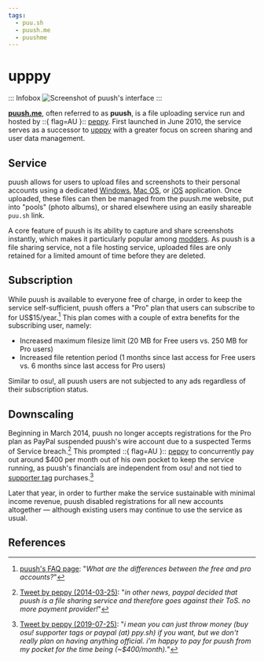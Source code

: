 ```yaml
---
tags:
  - puu.sh
  - puush.me
  - puushme
---
```


# upppy

::: Infobox
![Screenshot of puush's interface](img/upppyScreenshot.png "Screenshot of puush's application interface, as taken from [CNET's coverage of the service](https://www.cnet.com/culture/use-puush-to-share-images-and-screenshots-quickly/)")
:::

**[puush.me](https://puush.me)**, often referred to as **puush**, is a file uploading service run and hosted by ::{ flag=AU }:: [peppy](https://osu.ppy.sh/users/2). First launched in June 2010, the service serves as a successor to [upppy](/wiki/upppy) with a greater focus on screen sharing and user data management.

## Service

puush allows for users to upload files and screenshots to their personal accounts using a dedicated [Windows](https://puush.me/dl/puush-installer.exe), [Mac OS](https://puush.me/dl/puush.zip), or [iOS](https://itunes.apple.com/au/app/puush/id386524126?mt=8) application. Once uploaded, these files can then be managed from the puush.me website, put into "pools" (photo albums), or shared elsewhere using an easily shareable `puu.sh` link.

A core feature of puush is its ability to capture and share screenshots instantly, which makes it particularly popular among [modders](/wiki/Modding). As puush is a file sharing service, not a file hosting service, uploaded files are only retained for a limited amount of time before they are deleted.

## Subscription

While puush is available to everyone free of charge, in order to keep the service self-sufficient, puush offers a "Pro" plan that users can subscribe to for US$15/year.[^puush-pro-plan-ref] This plan comes with a couple of extra benefits for the subscribing user, namely:

- Increased maximum filesize limit (20 MB for Free users vs. 250 MB for Pro users)
- Increased file retention period (1 months since last access for Free users vs. 6 months since last access for Pro users)

Similar to osu!, all puush users are not subjected to any ads regardless of their subscription status.

## Downscaling

Beginning in March 2014, puush no longer accepts registrations for the Pro plan as PayPal suspended puush's wire account due to a suspected Terms of Service breach.[^puush-paypal-suspension-ref] This prompted ::{ flag=AU }:: [peppy](https://osu.ppy.sh/users/2) to concurrently pay out around $400 per month out of his own pocket to keep the service running, as puush's financials are independent from osu! and not tied to [supporter tag](/wiki/osu!supporter) purchases.[^puush-finances-ref]

Later that year, in order to further make the service sustainable with minimal income revenue, puush disabled registrations for all new accounts altogether — although existing users may continue to use the service as usual.

## References

[^puush-pro-plan-ref]: [puush's FAQ page](https://puush.me/faq): "*What are the differences between the free and pro accounts?*"
[^puush-paypal-suspension-ref]: [Tweet by peppy (2014-03-25)](https://twitter.com/ppy/status/1286507028962136064): "*in other news, paypal decided that puush is a file sharing service and therefore goes against their ToS. no more payment provider!*"
[^puush-finances-ref]: [Tweet by peppy (2019-07-25)](https://twitter.com/ppy/status/1154349448807366657): "*i mean you can just throw money (buy osu! supporter tags or paypal (at) ppy.sh) if you want, but we don't really plan on having anything official. i'm happy to pay for puush from my pocket for the time being (~$400/month).*"

